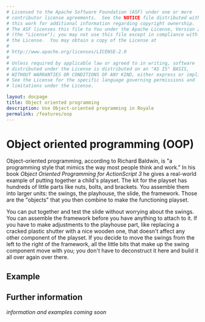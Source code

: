 ```yaml
---
# Licensed to the Apache Software Foundation (ASF) under one or more
# contributor license agreements.  See the NOTICE file distributed with
# this work for additional information regarding copyright ownership.
# The ASF licenses this file to You under the Apache License, Version 2.0
# (the "License"); you may not use this file except in compliance with
# the License.  You may obtain a copy of the License at
# 
# http://www.apache.org/licenses/LICENSE-2.0
# 
# Unless required by applicable law or agreed to in writing, software
# distributed under the License is distributed on an "AS IS" BASIS,
# WITHOUT WARRANTIES OR CONDITIONS OF ANY KIND, either express or implied.
# See the License for the specific language governing permissions and
# limitations under the License.

layout: docpage
title: Object oriented programming
description: Use Object-oriented programming in Royale
permalink: /features/oop
---
```


# Object oriented programming (OOP)

Object-oriented programming, according to Richard Baldwin, is "a programming style that mimics the way most people think and work." In his book _Object Oriented Programming for ActionScript 3_ he gives a real-world example of putting together a child's playset. The kit for the playset has hundreds of little parts like nuts, bolts, and brackets. You assemble them into larger units: the swings, the playhouse, the slide, the framework. Those are the "objects" that you then combine to make the functioning playset.

You can put together and test the slide without worrying about the swings. You can assemble the framework before you have anything to attach to it. If you have to make adjustments to the playhouse part, like replacing a cracked plastic shutter with a nice wooden one, that doesn't affect any other component of the playset. If you decide to move the swings from the left to the right of the framework, all the little bits that make up the swing component move with you; you don't have to deconstruct it here and build it all over again over there.

## Example


## Further information

_information and examples coming soon_
